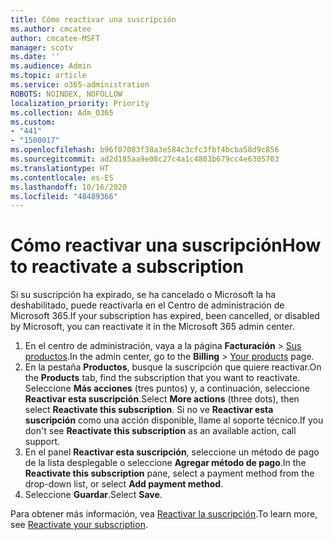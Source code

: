 ```yaml
---
title: Cómo reactivar una suscripción
ms.author: cmcatee
author: cmcatee-MSFT
manager: scotv
ms.date: ''
ms.audience: Admin
ms.topic: article
ms.service: o365-administration
ROBOTS: NOINDEX, NOFOLLOW
localization_priority: Priority
ms.collection: Adm_O365
ms.custom:
- "441"
- "1500017"
ms.openlocfilehash: b96f07083f38a3e584c3cfc3fbf4bcba58d9c856
ms.sourcegitcommit: ad2d185aa9e08c27c4a1c4803b679cc4e6305703
ms.translationtype: HT
ms.contentlocale: es-ES
ms.lasthandoff: 10/16/2020
ms.locfileid: "48489366"
---
```

# <a name="how-to-reactivate-a-subscription"></a><span data-ttu-id="b66b8-102">Cómo reactivar una suscripción</span><span class="sxs-lookup"><span data-stu-id="b66b8-102">How to reactivate a subscription</span></span>

<span data-ttu-id="b66b8-103">Si su suscripción ha expirado, se ha cancelado o Microsoft la ha deshabilitado, puede reactivarla en el Centro de administración de Microsoft 365.</span><span class="sxs-lookup"><span data-stu-id="b66b8-103">If your subscription has expired, been cancelled, or disabled by Microsoft, you can reactivate it in the Microsoft 365 admin center.</span></span>
  
1. <span data-ttu-id="b66b8-104">En el centro de administración, vaya a la página **Facturación** \> [Sus productos](https://go.microsoft.com/fwlink/p/?linkid=842054).</span><span class="sxs-lookup"><span data-stu-id="b66b8-104">In the admin center, go to the **Billing** \> [Your products](https://go.microsoft.com/fwlink/p/?linkid=842054) page.</span></span>
2. <span data-ttu-id="b66b8-105">En la pestaña **Productos**, busque la suscripción que quiere reactivar.</span><span class="sxs-lookup"><span data-stu-id="b66b8-105">On the **Products** tab, find the subscription that you want to reactivate.</span></span> <span data-ttu-id="b66b8-106">Seleccione **Más acciones** (tres puntos) y, a continuación, seleccione **Reactivar esta suscripción**.</span><span class="sxs-lookup"><span data-stu-id="b66b8-106">Select **More actions** (three dots), then select **Reactivate this subscription**.</span></span>
    <span data-ttu-id="b66b8-107">Si no ve **Reactivar esta suscripción** como una acción disponible, llame al soporte técnico.</span><span class="sxs-lookup"><span data-stu-id="b66b8-107">If you don't see **Reactivate this subscription** as an available action, call support.</span></span>
3. <span data-ttu-id="b66b8-108">En el panel **Reactivar esta suscripción**, seleccione un método de pago de la lista desplegable o seleccione **Agregar método de pago**.</span><span class="sxs-lookup"><span data-stu-id="b66b8-108">In the **Reactivate this subscription** pane, select a payment method from the drop-down list, or select **Add payment method**.</span></span>
4. <span data-ttu-id="b66b8-109">Seleccione **Guardar**.</span><span class="sxs-lookup"><span data-stu-id="b66b8-109">Select **Save**.</span></span>

<span data-ttu-id="b66b8-110">Para obtener más información, vea [Reactivar 
la suscripción](https://docs.microsoft.com/microsoft-365/commerce/subscriptions/reactivate-your-subscription).</span><span class="sxs-lookup"><span data-stu-id="b66b8-110">To learn more, see [Reactivate your subscription](https://docs.microsoft.com/microsoft-365/commerce/subscriptions/reactivate-your-subscription).</span></span>